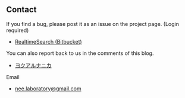 ## Contact

 If you find a bug, please post it as an issue on the project page. (Login required)

  * [RealtimeSearch (Bitbucket)](https://bitbucket.org/neelabo/realtimesearch)
 
 You can also report back to us in the comments of this blog.

  * [ヨクアルナニカ](https://yokuarunanika.blogspot.com/)
 
Email

  * [nee.laboratory@gmail.com](mailto:nee.laboratory@gmail.com)